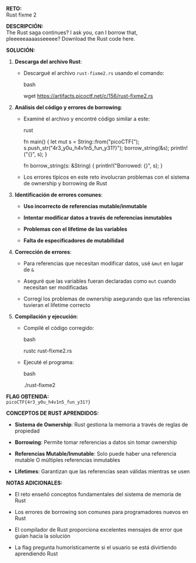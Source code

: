 **RETO:**  
Rust fixme 2

**DESCRIPCIÓN:**  
The Rust saga continues? I ask you, can I borrow that, pleeeeeaaaasseeeee? Download the Rust code here.

**SOLUCIÓN:**

1. **Descarga del archivo Rust**:
    
    - Descargué el archivo `rust-fixme2.rs` usando el comando:
        
        bash
        
        wget https://artifacts.picoctf.net/c/156/rust-fixme2.rs
        
2. **Análisis del código y errores de borrowing**:
    
    - Examiné el archivo y encontré código similar a este:
        
        rust
        
        fn main() {
            let mut s = String::from("picoCTF{");
            s.push_str("4r3_y0u_h4v1n5_fun_y31?}");
            borrow_string(&s);
            println!("{}", s);
        }
        
        fn borrow_string(s: &String) {
            println!("Borrowed: {}", s);
        }
        
    - Los errores típicos en este reto involucran problemas con el sistema de ownership y borrowing de Rust
        
3. **Identificación de errores comunes**:
    
    - **Uso incorrecto de referencias mutable/inmutable**
        
    - **Intentar modificar datos a través de referencias inmutables**
        
    - **Problemas con el lifetime de las variables**
        
    - **Falta de especificadores de mutabilidad**
        
4. **Corrección de errores**:
    
    - Para referencias que necesitan modificar datos, usé `&mut` en lugar de `&`
        
    - Aseguré que las variables fueran declaradas como `mut` cuando necesitan ser modificadas
        
    - Corregí los problemas de ownership asegurando que las referencias tuvieran el lifetime correcto
        
5. **Compilación y ejecución**:
    
    - Compilé el código corregido:
        
        bash
        
        rustc rust-fixme2.rs
        
    - Ejecuté el programa:
        
        bash
        
        ./rust-fixme2
        

**FLAG OBTENIDA:**  
`picoCTF{4r3_y0u_h4v1n5_fun_y31?}`

**CONCEPTOS DE RUST APRENDIDOS:**

- **Sistema de Ownership**: Rust gestiona la memoria a través de reglas de propiedad
    
- **Borrowing**: Permite tomar referencias a datos sin tomar ownership
    
- **Referencias Mutable/Inmutable**: Solo puede haber una referencia mutable O múltiples referencias inmutables
    
- **Lifetimes**: Garantizan que las referencias sean válidas mientras se usen
    

**NOTAS ADICIONALES:**

- El reto enseñó conceptos fundamentales del sistema de memoria de Rust
    
- Los errores de borrowing son comunes para programadores nuevos en Rust
    
- El compilador de Rust proporciona excelentes mensajes de error que guían hacia la solución
    
- La flag pregunta humorísticamente si el usuario se está divirtiendo aprendiendo Rust